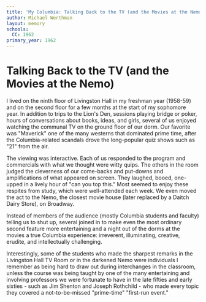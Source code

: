 ```yaml
---
title: 'My Columbia: Talking Back to the TV (and the Movies at the Nemo)'
author: Michael Werthman
layout: memory
schools:
  CC: 1962
primary_year: 1962
---
```

# Talking Back to the TV (and the Movies at the Nemo)

I lived on the ninth floor of Livingston Hall in my freshman year (1958-59) and on the second floor for a few months at the start of my sophomore year. In addition to trips to the Lion's Den, sessions playing bridge or poker, hours of conversations about books, ideas, and girls, several of us enjoyed watching the communal TV on the ground floor of our dorm. Our favorite was "Maverick" one of the many westerns that dominated prime time, after the Columbia-related scandals drove the long-popular quiz shows such as "21" from the air.

The viewing was interactive. Each of us responded to the program and commercials with what we thought were witty quips. The others in the room judged the cleverness of our come-backs and put-downs and amplifications of what appeared on screen. They laughed, booed, one-upped in a lively hour of "can you top this." Most seemed to enjoy these respites from study, which were well-attended each week. We even moved the act to the Nemo, the closest movie house (later replaced by a Daitch Dairy Store), on Broadway.

Instead of members of the audience (mostly Columbia students and faculty) telling us to shut up, several joined in to make even the most ordinary second feature more entertaining and a night out of the dorms at the movies a true Columbia experience: irreverent, illuminating, creative, erudite, and intellectually challenging.

Interestingly, some of the students who made the sharpest remarks in the Livingston Hall TV Room or in the darkened Nemo were individuals I remember as being hard to draw out during interchanges in the classroom, unless the course was being taught by one of the many entertaining and involving professors we were fortunate to have in the late fifties and early sixties - such as Jim Shenton and Joseph Rothchild - who made every topic they covered a not-to-be-missed "prime-time" "first-run event."
